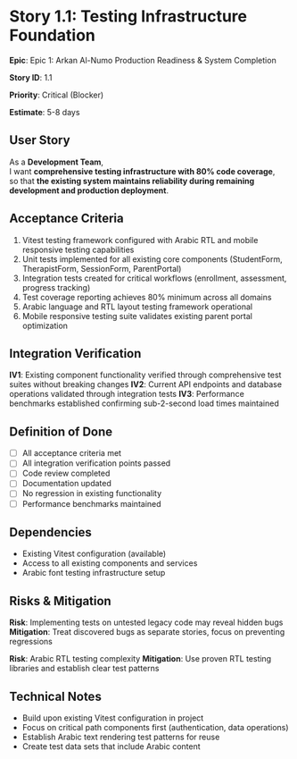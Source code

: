 # Story 1.1: Testing Infrastructure Foundation

**Epic**: Epic 1: Arkan Al-Numo Production Readiness & System Completion

**Story ID**: 1.1

**Priority**: Critical (Blocker)

**Estimate**: 5-8 days

## User Story

As a **Development Team**,  
I want **comprehensive testing infrastructure with 80% code coverage**,  
so that **the existing system maintains reliability during remaining development and production deployment**.

## Acceptance Criteria

1. Vitest testing framework configured with Arabic RTL and mobile responsive testing capabilities
2. Unit tests implemented for all existing core components (StudentForm, TherapistForm, SessionForm, ParentPortal)
3. Integration tests created for critical workflows (enrollment, assessment, progress tracking)
4. Test coverage reporting achieves 80% minimum across all domains
5. Arabic language and RTL layout testing framework operational
6. Mobile responsive testing suite validates existing parent portal optimization

## Integration Verification

**IV1**: Existing component functionality verified through comprehensive test suites without breaking changes
**IV2**: Current API endpoints and database operations validated through integration tests
**IV3**: Performance benchmarks established confirming sub-2-second load times maintained

## Definition of Done

- [ ] All acceptance criteria met
- [ ] All integration verification points passed
- [ ] Code review completed
- [ ] Documentation updated
- [ ] No regression in existing functionality
- [ ] Performance benchmarks maintained

## Dependencies

- Existing Vitest configuration (available)
- Access to all existing components and services
- Arabic font testing infrastructure setup

## Risks & Mitigation

**Risk**: Implementing tests on untested legacy code may reveal hidden bugs
**Mitigation**: Treat discovered bugs as separate stories, focus on preventing regressions

**Risk**: Arabic RTL testing complexity
**Mitigation**: Use proven RTL testing libraries and establish clear test patterns

## Technical Notes

- Build upon existing Vitest configuration in project
- Focus on critical path components first (authentication, data operations)
- Establish Arabic text rendering test patterns for reuse
- Create test data sets that include Arabic content